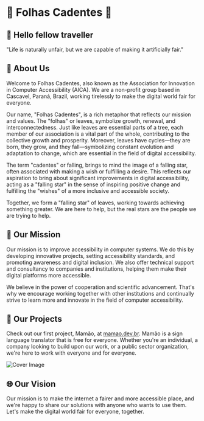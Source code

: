 # 🌟 Folhas Cadentes 🍃

## 👋 Hello fellow traveller 

"Life is naturally unfair, but we are capable of making it artificially fair."

## 📖 About Us

Welcome to Folhas Cadentes, also known as the Association for Innovation in Computer Accessibility (AICA). We are a non-profit group based in Cascavel, Paraná, Brazil, working tirelessly to make the digital world fair for everyone.

Our name, "Folhas Cadentes", is a rich metaphor that reflects our mission and values. The "folhas" or leaves, symbolize growth, renewal, and interconnectedness. Just like leaves are essential parts of a tree, each member of our association is a vital part of the whole, contributing to the collective growth and prosperity. Moreover, leaves have cycles—they are born, they grow, and they fall—symbolizing constant evolution and adaptation to change, which are essential in the field of digital accessibility.

The term "cadentes" or falling, brings to mind the image of a falling star, often associated with making a wish or fulfilling a desire. This reflects our aspiration to bring about significant improvements in digital accessibility, acting as a "falling star" in the sense of inspiring positive change and fulfilling the "wishes" of a more inclusive and accessible society.

Together, we form a "falling star" of leaves, working towards achieving something greater. We are here to help, but the real stars are the people we are trying to help.

## 🎯 Our Mission

Our mission is to improve accessibility in computer systems. We do this by developing innovative projects, setting accessibility standards, and promoting awareness and digital inclusion. We also offer technical support and consultancy to companies and institutions, helping them make their digital platforms more accessible.

We believe in the power of cooperation and scientific advancement. That's why we encourage working together with other institutions and continually strive to learn more and innovate in the field of computer accessibility.

## 🚀 Our Projects

Check out our first project, Mamão, at [mamao.dev.br](http://www.mamao.dev.br). Mamão is a sign language translator that is free for everyone. Whether you're an individual, a company looking to build upon our work, or a public sector organization, we're here to work with everyone and for everyone.

![Cover Image](profile/images/hands.png)

## 🌐 Our Vision

Our mission is to make the internet a fairer and more accessible place, and we're happy to share our solutions with anyone who wants to use them. Let's make the digital world fair for everyone, together.

